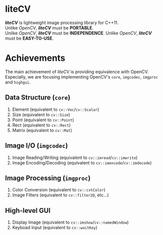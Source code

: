 # liteCV
**_liteCV_** is lightweight image processing library for C++11.  
Unlike _OpenCV_, **_liteCV_** must be **PORTABLE**.  
Unlike _OpenCV_, **_liteCV_** must be **INDEPENDENCE**.
Unlike _OpenCV_, **_liteCV_** must be **EASY-TO-USE**.

# Achievements
The main achievement of *_liteCV_* is providing equivalence with OpenCV.  
Especially, we are focusing implementing OpenCV's `core`, `imgcodec`, `imgproc` and `highgui`.

## Data Structure (`core`)
1. Element (equivalent to `cv::Vec`/`cv::Scalar`)
2. Size (equivalent to `cv::Size`)
3. Point (equivalent to `cv::Point`)
4. Rect (equivalent to `cv::Rect`)
5. Matrix (equivalent to `cv::Mat`)

## Image I/O (`imgcodec`)
1. Image Reading/Writing (equivalent to `cv::imread`/`cv::imwrite`)
2. Image Encoding/Decoding (equivalent to `cv::imencode`/`cv::imdecode`)

## Image Processing (`imgproc`)
1. Color Conversion (equivalent to `cv::cvtColor`)
2. Image Filters (equivalent to `cv::filter2D`, etc...)

## High-level GUI
1. Display Image (equivalent to `cv::imshow`/`cv::namedWindow`)
2. Keyboad Input (equivalent to `cv::waitKey`)
